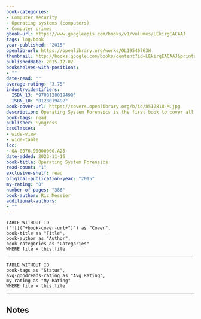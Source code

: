 ```yaml
---
book-categories:
- Computer security
- Operating systems (computers)
- Computer crimes
gbook-url: https://www.googleapis.com/books/v1/volumes/LEkirgEACAAJ
tags: log/book
year-published: "2015"
openlib-url: https://openlibrary.org/works/OL19546763W
thumbnail: http://books.google.com/books/content?id=LEkirgEACAAJ&printsec=frontcover&img=1&zoom=1&source=gbs_api
publisheddate: 2015-12-02
bookshelves-with-positions:
- ""
date-read: ""
average-rating: "3.75"
industryidentifiers:
  ISBN_13: "9780128019498"
  ISBN_10: "0128019492"
book-cover-url: https://covers.openlibrary.org/b/id/8512818-M.jpg
description: Operating System Forensics is the first book to cover all three critical operating systems for digital forensic investigations in one comprehensive reference. Users will learn how to conduct successful digital forensic examinations in Windows, Linux, and Mac OS, the methodologies used, key technical concepts, and the tools needed to perform examinations. Mobile operating systems such as Android, iOS, Windows, and Blackberry are also covered, providing everything practitioners need to conduct a forensic investigation of the most commonly used operating systems, including technical details of how each operating system works and how to find artifacts. This book walks you through the critical components of investigation and operating system functionality, including file systems, data recovery, memory forensics, system configuration, Internet access, cloud computing, tracking artifacts, executable layouts, malware, and log files. You'll find coverage of key technical topics like Windows Registry, /etc directory, Web browers caches, Mbox, PST files, GPS data, ELF, and more. Hands-on exercises in each chapter drive home the concepts covered in the book. You'll get everything you need for a successful forensics examination, including incident response tactics and legal requirements. Operating System Forensics is the only place you'll find all this covered in one book.
book-tags: read
publisher: Syngress
cssClasses:
- wide-view
- wide-table
lcc:
- QA-0076.90000000.A25
date-added: 2023-11-16
book-title: Operating System Forensics
read-count: "1"
exclusive-shelf: read
original-publication-year: "2015"
my-rating: "0"
number-of-pages: "386"
book-author: Ric Messier
additional-authors:
- ""
---
```


```dataview
TABLE WITHOUT ID
("![]("+book-cover-url+")") as "Cover",
book-title as "Title",
book-author as "Author",
book-categories as "Categories"
WHERE file = this.file
```
---
```dataview
TABLE WITHOUT ID
book-tags as "Status",
avg-goodreads-rating as "Avg Rating",
my-rating as "My Rating"
WHERE file = this.file
```
---
## Notes


